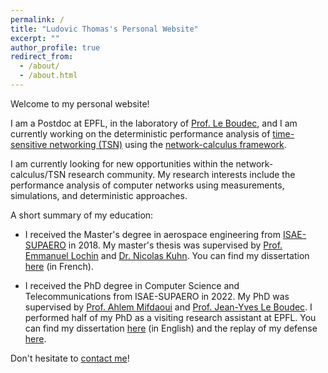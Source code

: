 ```yaml
---
permalink: /
title: "Ludovic Thomas's Personal Website"
excerpt: ""
author_profile: true
redirect_from: 
  - /about/
  - /about.html
---
```


Welcome to my personal website!

I am a Postdoc at EPFL, in the laboratory of [Prof. Le Boudec](https://people.epfl.ch/jean-yves.leboudec), and I am currently working on the deterministic performance analysis of [time-sensitive networking (TSN)](https://1.ieee802.org/tsn/) using the [network-calculus framework](https://en.wikipedia.org/wiki/Network_calculus).

I am currently looking for new opportunities within the network-calculus/TSN research community. My research interests include the performance analysis of computer networks using measurements, simulations, and deterministic approaches.

A short summary of my education:

* I received the Master's degree in aerospace engineering from [ISAE-SUPAERO](https://www.isae-supaero.fr/fr/) in 2018. 
My master's thesis was supervised by [Prof. Emmanuel Lochin](https://elochin.github.io/) and [Dr. Nicolas Kuhn](https://www.linkedin.com/in/nicolas-kuhn-65a026a5/). 
You can find my dissertation [here](/files/2018-11-master-thesis-dissertation.pdf) (in French).

* I received the PhD degree in Computer Science and Telecommunications from ISAE-SUPAERO in 2022.
My PhD was supervised by [Prof. Ahlem Mifdaoui](https://pagespro.isae-supaero.fr/ahlem-mifdaoui/) and [Prof. Jean-Yves Le Boudec](https://people.epfl.ch/jean-yves.leboudec).
I performed half of my PhD as a visiting research assistant at EPFL.
You can find my dissertation [here](/files/2022-10-phd-dissertation.pdf) (in English) and the replay of my defense [here](/talk/2022-09-12-phd-defense).

Don't hesitate to [contact me](https://people.epfl.ch/ludovic.thomas)!